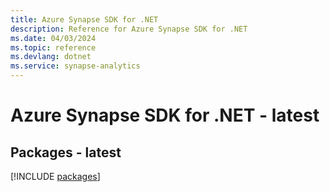 ```yaml
---
title: Azure Synapse SDK for .NET
description: Reference for Azure Synapse SDK for .NET
ms.date: 04/03/2024
ms.topic: reference
ms.devlang: dotnet
ms.service: synapse-analytics
---
```

# Azure Synapse SDK for .NET - latest
## Packages - latest
[!INCLUDE [packages](synapse-index.md)]